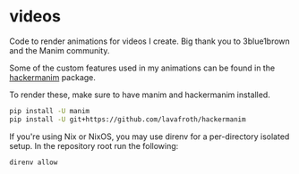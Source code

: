 # videos

Code to render animations for videos I create.
Big thank you to 3blue1brown and the Manim community.

Some of the custom features used in my animations can
be found in the [hackermanim](https://github.com/lavafroth/hackermanim) package.

To render these, make sure to have manim and hackermanim installed.

```sh
pip install -U manim
pip install -U git+https://github.com/lavafroth/hackermanim
```

If you're using Nix or NixOS, you may use direnv for a per-directory
isolated setup. In the repository root run the following:

```sh
direnv allow
```
